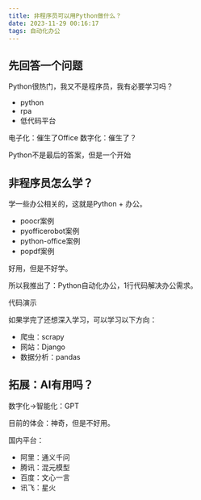 ```yaml
---
title: 非程序员可以用Python做什么？
date: 2023-11-29 00:16:17
tags: 自动化办公
---
```


## 先回答一个问题

Python很热门，我又不是程序员，我有必要学习吗？

- python
- rpa
- 低代码平台

电子化：催生了Office
数字化：催生了？

Python不是最后的答案，但是一个开始

## 非程序员怎么学？

学一些办公相关的，这就是Python + 办公。

- poocr案例
- pyofficerobot案例
- python-office案例
- popdf案例

好用，但是不好学。

所以我推出了：Python自动化办公，1行代码解决办公需求。

代码演示

如果学完了还想深入学习，可以学习以下方向：

- 爬虫：scrapy
- 网站：Django
- 数据分析：pandas

## 拓展：AI有用吗？

数字化->智能化：GPT

目前的体会：神奇，但是不好用。

国内平台：

- 阿里：通义千问
- 腾讯：混元模型
- 百度：文心一言
- 讯飞：星火





